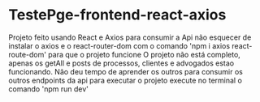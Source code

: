# TestePge-frontend-react-axios
Projeto feito usando React e Axios para consumir a Api
não esquecer de instalar o axios e o react-router-dom com o comando 'npm i axios react-route-dom' para que o projeto funcione
O projeto não está completo, apenas os getAll e posts de processos, clientes e advogados estao funcionando. Não deu tempo de aprender os outros para consumir os outros endpoints da api
 para executar o projeto execute no terminal o comando 'npm run dev'
